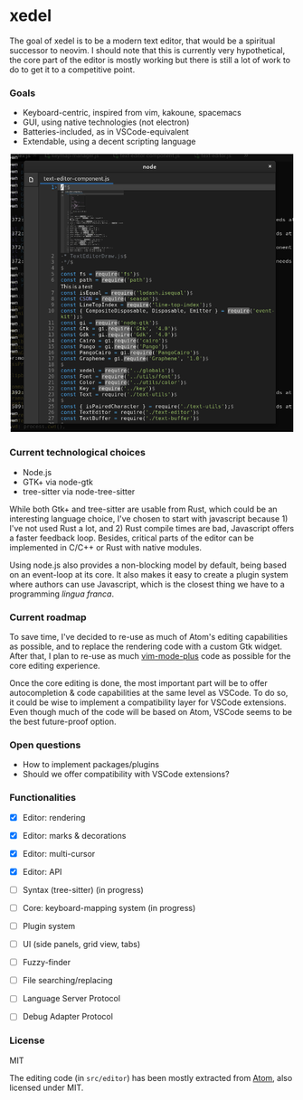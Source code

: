 
# xedel

The goal of xedel is to be a modern text editor, that would be a spiritual successor to neovim.
I should note that this is currently very hypothetical, the core part of the editor is mostly
working but there is still a lot of work to do to get it to a competitive point.

### Goals
 - Keyboard-centric, inspired from vim, kakoune, spacemacs
 - GUI, using native technologies (not electron)
 - Batteries-included, as in VSCode-equivalent
 - Extendable, using a decent scripting language

<p align="center">
  <img
    src="./static/demo.gif"
    style="width: 500px; height: auto"
  />
</p>

### Current technological choices
 - Node.js
 - GTK+ via node-gtk
 - tree-sitter via node-tree-sitter

While both Gtk+ and tree-sitter are usable from Rust, which could be an interesting language
choice, I've chosen to start with javascript because 1) I've not used Rust a lot, and 2) Rust
compile times are bad, Javascript offers a faster feedback loop. Besides, critical parts of
the editor can be implemented in C/C++ or Rust with native modules.

Using node.js also provides a non-blocking model by default, being based on an event-loop at its
core. It also makes it easy to create a plugin system where authors can use Javascript, which is
the closest thing we have to a programming *lingua franca*.

### Current roadmap

To save time, I've decided to re-use as much of Atom's editing capabilities as possible, and
to replace the rendering code with a custom Gtk widget.
After that, I plan to re-use as much [vim-mode-plus](https://github.com/t9md/atom-vim-mode-plus)
code as possible for the core editing experience.

Once the core editing is done, the most important part will be to offer autocompletion & code
capabilities at the same level as VSCode. To do so, it could be wise to implement a compatibility
layer for VSCode extensions. Even though much of the code will be based on Atom, VSCode seems
to be the best future-proof option.

### Open questions

 - How to implement packages/plugins
 - Should we offer compatibility with VSCode extensions?

### Functionalities
 - [x] Editor: rendering
 - [x] Editor: marks & decorations
 - [x] Editor: multi-cursor
 - [x] Editor: API
 - [ ] Syntax (tree-sitter) (in progress)
 - [ ] Core: keyboard-mapping system (in progress)
 - [ ] Plugin system
 - [ ] UI (side panels, grid view, tabs)
 - [ ] Fuzzy-finder
 - [ ] File searching/replacing
 - [ ] Language Server Protocol
 - [ ] Debug Adapter Protocol


### License

MIT

The editing code (in `src/editor`) has been mostly extracted from
[Atom](https://github.com/atom/atom), also licensed under MIT.

